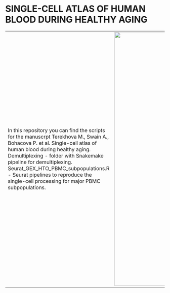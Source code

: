 # SINGLE-CELL ATLAS OF HUMAN BLOOD DURING HEALTHY AGING 

<table> 
  <tr>
    <td>
      In this repository you can find the scripts for the manuscrpt Terekhova M., Swain A., Bohacova P. et al. Single-cell atlas of human blood during healthy aging. 
Demultiplexing - folder with Snakemake pipeline for demultiplexing.
Seurat_GEX_HTO_PBMC_subpopulations.R - Seurat pipelines to reproduce the single-cell processing for major PBMC subpopulations.  
    </td> 
    <td><img src="https://user-images.githubusercontent.com/55485726/209450705-139065bc-71ca-4055-90e8-a54c30a3b2a8.png" width="800" height="800"></td> 
  </tr> 
</table>





